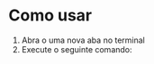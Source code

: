 # Como usar

1. Abra o uma nova aba no terminal
2. Execute o seguinte comando:

```yarn run json-server -w -p 3333 ./mock/database.json´´´

```
